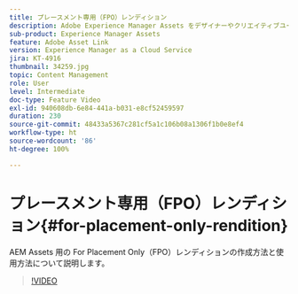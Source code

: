 ```yaml
---
title: プレースメント専用（FPO）レンディション
description: Adobe Experience Manager Assets をデザイナーやクリエイティブユーザーが任意の Adobe Creative Cloud デスクトップアプリケーション内で使用できるようになりました。Adobe Creative Cloud Enterprise 用の AdobeAsset Link 拡張機能は、Adobe Photoshop、InDesign、Illustrator などの Creative Cloud ツール内で AEM Assets のメタデータを検索、参照、並べ替え、プレビュー、アップロード、チェックアウト、変更、チェックイン、表示する機能を拡張しました。
sub-product: Experience Manager Assets
feature: Adobe Asset Link
version: Experience Manager as a Cloud Service
jira: KT-4916
thumbnail: 34259.jpg
topic: Content Management
role: User
level: Intermediate
doc-type: Feature Video
exl-id: 940608db-6e84-441a-b031-e8cf52459597
duration: 230
source-git-commit: 48433a5367c281cf5a1c106b08a1306f1b0e8ef4
workflow-type: ht
source-wordcount: '86'
ht-degree: 100%

---
```


# プレースメント専用（FPO）レンディション{#for-placement-only-rendition}

AEM Assets 用の For Placement Only（FPO）レンディションの作成方法と使用方法について説明します。

>[!VIDEO](https://video.tv.adobe.com/v/38599?quality=12&learn=on&captions=jpn)
